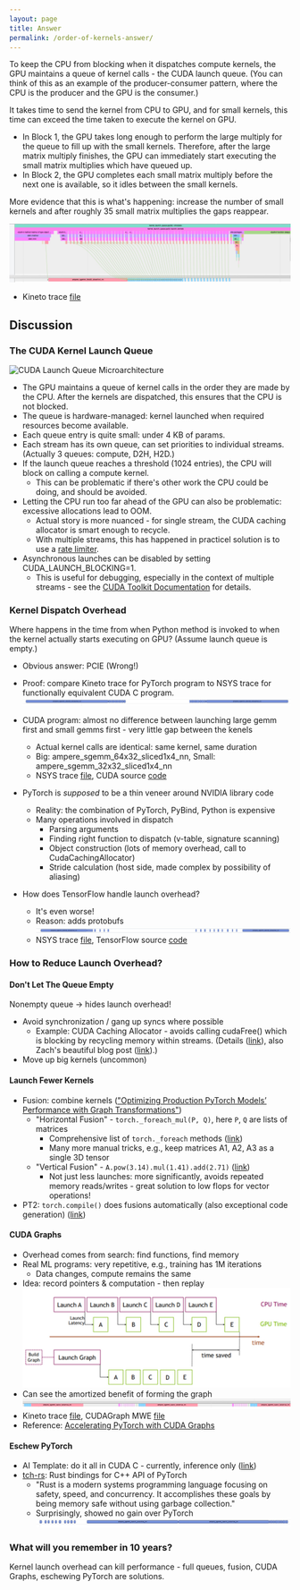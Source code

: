 ```yaml
---
layout: page
title: Answer
permalink: /order-of-kernels-answer/
---
```


To keep the CPU from blocking when it dispatches compute kernels, the GPU maintains a queue of kernel calls - the CUDA launch queue. (You can think of this as an example of the producer-consumer pattern, where the CPU is the producer and the GPU is the consumer.)

It takes time to send the kernel from CPU to GPU, and for small kernels, this time can exceed the time taken to execute the kernel on GPU. 

- In Block 1, the GPU takes long enough to perform the large multiply for the queue to fill up with the small kernels. Therefore, after the large matrix multiply finishes, the GPU can immediately start executing the small matrix multiplies which have queued up.
- In Block 2, the GPU completes each small matrix multiply before the next one is available, so it idles between the small kernels.

More evidence that this is what's happening: increase the number of small kernels and after roughly 35 small matrix multiplies the gaps reappear.

![More Small Kernels - Separation Starts](/launch_queue/files/more_small_kernels.jpg?raw=true "More Small Kernels")

  - Kineto trace [file](/launch_queue/files/more_small_kernels.json "More Small Kernels Trace File")

## Discussion

### The CUDA Kernel Launch Queue 

![CUDA Launch Queue Microarchitecture](/launch_queue/files/cuda_launch_queue_uarch.jpg?raw=true "CUDA
Launch Queue Microarchitecture")

  - The GPU maintains a queue of kernel calls in the order they are made 
    by the CPU. After the kernels are dispatched, this ensures that the CPU is not blocked.
  - The queue is hardware-managed: kernel launched when required resources become available.
  - Each queue entry is quite small: under 4 KB of params. 
  - Each stream has its own queue, can set priorities to individual streams. (Actually 3 queues: compute, D2H, H2D.)
  - If the launch queue reaches a threshold (1024 entries), the CPU will block on
    calling a compute kernel. 
    - This can be problematic if there's other work the CPU could be doing, and should be avoided.
  - Letting the CPU run too far ahead of the GPU can also be problematic: excessive allocations lead to OOM.
    - Actual story is more nuanced - for single stream, the CUDA caching allocator is smart enough to recycle.
    - With multiple streams, this has happened in practicel solution is to use a [rate limiter](https://pytorch.s3.amazonaws.com/posters/ptc2022/E03.pdf).
  - Asynchronous launches can be disabled by setting CUDA\_LAUNCH\_BLOCKING=1. 
    - This is useful for debugging, especially in the context of multiple 
   streams - see the [CUDA Toolkit Documentation](https://docs.nvidia.com/cuda/cuda-c-programming-guide/index.html#concurrent-execution-host-device) 
   for details. 

### Kernel Dispatch Overhead

Where happens in the time from when Python method is invoked to when the kernel actually starts executing on GPU? (Assume launch queue is empty.)

 - Obvious answer: PCIE (Wrong!)
 - Proof: compare Kineto trace for PyTorch program to NSYS trace for functionally equivalent CUDA C program.
![Native CUDA Launch Overhead](/launch_queue/files/native_cuda.jpg?raw=true "Native Cuda Launch Overhead")
 - CUDA program: almost no difference between launching large gemm first and small gemms first - very little gap between the kenels
   - Actual kernel calls are identical: same kernel, same duration
   - Big: ampere\_sgemm\_64x32\_sliced1x4\_nn, Small: ampere\_sgemm\_32x32\_sliced1x4\_nn
   - NSYS trace [file](/launch_queue/files/launchqueue.qdrep), CUDA source [code](/launch_queue/files/launchqueue.cpp)

 - PyTorch is *supposed* to be a thin veneer around NVIDIA library code
   - Reality: the combination of PyTorch, PyBind, Python is expensive
   - Many operations involved in dispatch
     - Parsing arguments
     - Finding right function to dispatch (v-table, signature scanning)
     - Object construction (lots of memory overhead, call to CudaCachingAllocator)
     - Stride calculation (host side, made complex by possibility of aliasing)
 - How does TensorFlow handle launch overhead?
   - It's even worse!
   - Reason: adds protobufs
![TensorFlow Launch Overhead](/launch_queue/files/tensorflow.jpg?raw=true "TensorFlow Launch Overhead")
   - NSYS trace [file](/launch_queue/files/tf_profile.qdrep), TensorFlow source [code](/launch_queue/files/tf_launch_queue.py)

### How to Reduce Launch Overhead?

#### Don't Let The Queue Empty

Nonempty queue -> hides launch overhead!
- Avoid synchronization / gang up syncs where possible
  - Example: CUDA Caching Allocator - avoids calling cudaFree() which is blocking by recycling memory within streams. (Details ([link](https://github.com/pytorch/pytorch/blob/master/c10/cuda/CUDACachingAllocator.cpp)), also Zach's beautiful blog post ([link](https://zdevito.github.io/2022/08/04/cuda-caching-allocator.html)).)
- Move up big kernels (uncommon)

#### Launch Fewer Kernels

- Fusion: combine kernels (["Optimizing Production PyTorch Models’ Performance with Graph Transformations"](https://pytorch.org/blog/optimizing-production-pytorch-performance-with-graph-transformations/))
  - "Horizontal Fusion" - `torch._foreach_mul(P, Q)`, here `P`, `Q` are lists of matrices 
    - Comprehensive list of `torch._foreach` methods ([link](https://pytorch.org/cppdocs/api/file_build_aten_src_ATen_Functions.h.html#file-build-aten-src-aten-functions-h))
    - Many more manual tricks, e.g., keep matrices A1, A2, A3 as a single 3D tensor
  - "Vertical Fusion" - `A.pow(3.14).mul(1.41).add(2.71)` ([link](https://pytorch.org/cppdocs/api/file_build_aten_src_ATen_Functions.h.html#file-build-aten-src-aten-functions-h))
     - Not just less launches: more significantly, avoids repeated memory reads/writes - great solution to low flops for vector operations!
- PT2: `torch.compile()` does fusions automatically (also exceptional code generation) ([link](https://pytorch.org/tutorials/intermediate/torch_compile_tutorial.html))

#### CUDA Graphs

- Overhead comes from search: find functions, find memory
- Real ML programs: very repetitive, e.g., training has 1M iterations
  - Data changes, compute remains the same
- Idea: record pointers & computation - then replay
![CUDAGraph Idea](/launch_queue/files/cudagraph_blogpost.jpg?raw=true "CUDAGraph")
- Can see the amortized benefit of forming the graph 
![CUDAGraph Applied to MWE](/launch_queue/files/cudagraph_mwe.jpg?raw=true "CUDAGraph")
- Kineto trace [file](/launch_queue/files/cudagraph_mwe.json), CUDAGraph MWE [file](/launch_queue/files/cudagraph_mwe.py)
- Reference: [Accelerating PyTorch with CUDA Graphs](https://pytorch.org/blog/accelerating-pytorch-with-cuda-graphs/)

#### Eschew PyTorch

- AI Template: do it all in CUDA C - currently, inference only ([link](https://github.com/facebookincubator/AITemplate))
- [tch-rs](https://github.com/LaurentMazare/tch-rs): Rust bindings for C++ API of PyTorch
  - "Rust is a modern systems programming language focusing on safety, speed, and concurrency. It accomplishes these goals by being memory safe without using garbage collection."
  - Surprisingly, showed no gain over PyTorch
![Rust Launch Overhead](/launch_queue/files/rust.jpg?raw=true "Rust")

### What will you remember in 10 years?

Kernel launch overhead can kill performance - full queues, fusion, CUDA Graphs, eschewing PyTorch are solutions.
